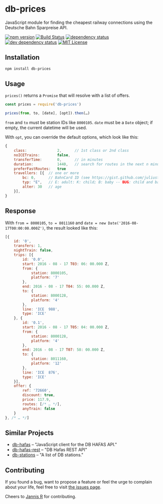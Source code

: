 # db-prices

JavaScript module for finding the cheapest railway connections using the Deutsche Bahn Sparpreise API.

[![npm version](https://img.shields.io/npm/v/db-prices.svg)](https://www.npmjs.com/package/db-prices)
[![Build Status](https://travis-ci.org/juliuste/db-prices.svg?branch=master)](https://travis-ci.org/juliuste/db-prices)
[![dependency status](https://img.shields.io/david/juliuste/db-prices.svg)](https://david-dm.org/juliuste/db-prices)
[![dev dependency status](https://img.shields.io/david/dev/juliuste/db-prices.svg)](https://david-dm.org/juliuste/db-prices#info=devDependencies)
[![MIT License](https://img.shields.io/badge/license-MIT-black.svg)](https://opensource.org/licenses/MIT)

## Installation

```bash
npm install db-prices
```

## Usage

`prices()` returns a `Promise` that will resolve with a list of offers.

```javascript
const prices = require('db-prices')

prices(from, to, [date], [opt]).then(…)
```

`from` and `to` must be station IDs like `8000105`.
`date` must be a `Date` object; if empty, the current datetime will be used.

With `opt`, you can override the default options, which look like this:

```javascript
{
	class: 				2, 		// 1st class or 2nd class
	noICETrains: 		false,
	transferTime: 		0, 		// in minutes
	duration: 			1440, 	// search for routes in the next n minutes
	preferFastRoutes: 	true
	travellers: [{ 	// one or more
		bc:	0, 		// BahnCard ID (see https://gist.github.com/juliuste/202bb04f450a79f8fa12a2ec3abcd72d)
		typ: "E", 	// E: adult: K: child; B: baby -- BUG: child and baby dont work ATM
		alter: 30 	// age
	}],
}
```

## Response

With `from = 8000105`, `to = 8011160` and `date = new Date('2016-08-17T00:00:00.000Z')`, the result looked like this:

```javascript
[{
	id: '0',
	transfers: 1,
	nightTrain: false,
	trips: [{
		id: '0.0',
		start: 2016 - 08 - 17 T03: 06: 00.000 Z,
		from: {
			station: 8000105,
			platform: '7'
		},
		end: 2016 - 08 - 17 T04: 55: 00.000 Z,
		to: {
			station: 8000128,
			platform: '4'
		},
		line: 'ICE  988',
		type: 'ICE'
	}, {
		id: '0.1',
		start: 2016 - 08 - 17 T05: 04: 00.000 Z,
		from: {
			station: 8000128,
			platform: '4'
		},
		end: 2016 - 08 - 17 T07: 58: 00.000 Z,
		to: {
			station: 8011160,
			platform: '12'
		},
		line: 'ICE  876',
		type: 'ICE'
	}],
	offer: {
		ref: '72660',
		discount: true,
		price: 117.9,
		routes: [/* … */],
		anyTrain: false
	}
}, /* … */]
```

## Similar Projects

- [db-hafas](https://github.com/derhuerst/db-hafas/) – "JavaScript client for the DB HAFAS API."
- [db-hafas-rest](https://github.com/juliuste/db-hafas-rest/) – "DB Hafas REST API"
- [db-stations](https://github.com/derhuerst/db-stations/) – "A list of DB stations."

## Contributing

If you found a bug, want to propose a feature or feel the urge to complain about your life, feel free to visit [the issues page](https://github.com/juliuste/db-prices/issues).

Cheers to [Jannis R](https://github.com/derhuerst) for contributing.
